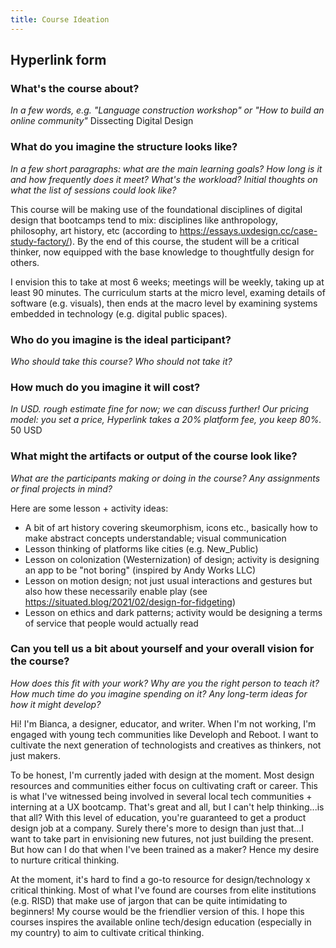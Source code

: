 ```yaml
---
title: Course Ideation
---
```

## Hyperlink form
### What's the course about?
*In a few words, e.g. "Language construction workshop" or "How to build an online community"*
Dissecting Digital Design

### What do you imagine the structure looks like?
*In a few short paragraphs: what are the main learning goals? How long is it and how frequently does it meet? What's the workload? Initial thoughts on what the list of sessions could look like?*

This course will be making use of the foundational disciplines of digital design that bootcamps tend to mix: disciplines like anthropology, philosophy, art history, etc (according to https://essays.uxdesign.cc/case-study-factory/). By the end of this course, the student will be a critical thinker, now equipped with the base knowledge to thoughtfully design for others.

I envision this to take at most 6 weeks; meetings will be weekly, taking up at least 90 minutes. The curriculum starts at the micro level, examing details of software (e.g. visuals), then ends at the macro level by examining systems embedded in technology (e.g. digital public spaces).
### Who do you imagine is the ideal participant?
*Who should take this course? Who should not take it?*
 

### How much do you imagine it will cost?
*In USD. rough estimate fine for now; we can discuss further! Our pricing model: you set a price, Hyperlink takes a 20% platform fee, you keep 80%.*
50 USD
### What might the artifacts or output of the course look like?
*What are the participants making or doing in the course? Any assignments or final projects in mind?*

Here are some lesson + activity ideas:
+ A bit of art history covering skeumorphism, icons etc., basically how to make abstract concepts understandable; visual communication
+ Lesson thinking of platforms like cities  (e.g. New_Public)
+ Lesson on colonization (Westernization) of design; activity is designing an app to be "not boring" (inspired by Andy Works LLC)
+ Lesson on motion design; not just usual interactions and gestures but also how these necessarily enable play (see https://situated.blog/2021/02/design-for-fidgeting)
+ Lesson on ethics and dark patterns; activity would be designing a terms of service that people would actually read
### Can you tell us a bit about yourself and your overall vision for the course?
*How does this fit with your work? Why are you the right person to teach it? How much time do you imagine spending on it? Any long-term ideas for how it might develop?*

Hi! I'm Bianca, a designer, educator, and writer. When I'm not working, I'm engaged with young tech communities like Developh and Reboot. I want to cultivate the next generation of technologists and creatives as thinkers, not just makers.

To be honest, I'm currently jaded with design at the moment. Most design resources and communities either focus on cultivating craft or career. This is what I've witnessed being involved in several local tech communities + interning at a UX bootcamp. That's great and all, but I can't help thinking...is that all? With this level of education, you're guaranteed to get a product design job at a company. Surely there's more to design than just that...I want to take part in envisioning new futures, not just building the present. But how can I do that when I've been trained as a maker? Hence my desire to nurture critical thinking.

At the moment, it's hard to find a go-to resource for  design/technology x critical thinking. Most of what I've found are courses from elite institutions (e.g. RISD) that make use of jargon that can be quite intimidating to beginners! My course would be the friendlier version of this. I hope this courses inspires the available online tech/design education (especially in my country) to aim to cultivate critical thinking.